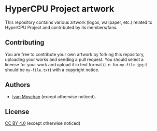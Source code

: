 # HyperCPU Project artwork

This repository contains various artwork (logos, wallpaper, etc.) related to HyperCPU Project and contributed by its members/fans.

## Contributing

You are free to contribute your own artwork by forking this repository, uploading your works and sending a pull request. You should select a license for your work and upload it in text format (i. e. for `my-file.jpg` it should be `my-file.txt`) with a copyright notice.

## Authors

- [Ivan Movchan](https://github.com/ivan-movchan) (except otherwise noticed).

## License

[CC BY 4.0](LICENSE) (except otherwise noticed)
